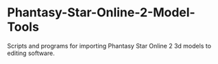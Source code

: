# Phantasy-Star-Online-2-Model-Tools
Scripts and programs for importing Phantasy Star Online 2 3d models to editing software.
